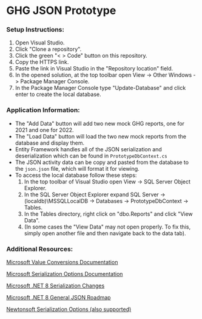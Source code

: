 # GHG JSON Prototype

### Setup Instructions:
1. Open Visual Studio.
2. Click "Clone a repository".
3. Click the green "< > Code" button on this repository.
4. Copy the HTTPS link.
5. Paste the link in Visual Studio in the "Repository location" field.
6. In the opened solution, at the top toolbar open View -> Other Windows -> Package Manager Console.
7. In the Package Manager Console type "Update-Database" and click enter to create the local database.

### Application Information:
- The "Add Data" button will add two new mock GHG reports, one for 2021 and one for 2022.
- The "Load Data" button will load the two new mock reports from the database and display them.
- Entity Framework handles all of the JSON serialization and deserialization which can be found in `PrototypeDbContext.cs`
- The JSON activity data can be copy and pasted from the database to the `json.json` file, which will format it for viewing.
- To access the local database follow these steps:
    1. In the top toolbar of Visual Studio open View -> SQL Server Object Explorer.
    2. In the SQL Server Object Explorer expand SQL Server -> (localdb)\MSSQLLocalDB -> Databases -> PrototypeDbContext -> Tables.
    3. In the Tables directory, right click on "dbo.Reports" and click "View Data".
    4. (In some cases the "View Data" may not open properly. To fix this, simply open another file and then navigate back to the data tab).

### Additional Resources:
[Microsoft Value Conversions Documentation](https://learn.microsoft.com/en-us/ef/core/modeling/value-conversions?tabs=data-annotations)

[Microsoft Serialization Options Documentation](https://learn.microsoft.com/en-us/dotnet/api/system.text.json.jsonserializeroptions?view=net-8.0)

[Microsoft .NET 8 Serialization Changes](https://learn.microsoft.com/en-us/dotnet/core/whats-new/dotnet-8#serialization)

[Microsoft .NET 8 General JSON Roadmap](https://github.com/dotnet/runtime/issues/77020)

[Newtonsoft Serialization Options (also supported)](https://www.newtonsoft.com/json/help/html/T_Newtonsoft_Json_JsonSerializerSettings.htm)
